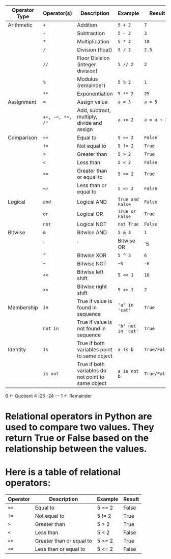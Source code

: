 
| Operator Type         | Operator(s)         | Description                                                                 | Example                | Result        |
|-----------------------|---------------------|-----------------------------------------------------------------------------|------------------------|---------------|
| Arithmetic            | `+`                 | Addition                                                                    | `5 + 2`                | `7`           |
|                       | `-`                 | Subtraction                                                                 | `5 - 2`                | `3`           |
|                       | `*`                 | Multiplication                                                              | `5 * 2`                | `10`          |
|                       | `/`                 | Division (float)                                                            | `5 / 2`                | `2.5`         |
|                       | `//`                | Floor Division (integer division)                                           | `5 // 2`               | `2`           | Quotient
|                       | `%`                 | Modulus (remainder)                                                         | `5 % 2`                | `1`           | Remainder
|                       | `**`                | Exponentiation                                                              | `5 ** 2`               | `25`          |
| Assignment            | `=`                 | Assign value                                                                | `a = 5`                | `a = 5`       |
|                       | `+=, -=, *=, /=`    | Add, subtract, multiply, divide and assign                                  | `a += 2`               | `a = a + 2`   |
| Comparison            | `==`                | Equal to                                                                    | `5 == 2`               | `False`       |
|                       | `!=`                | Not equal to                                                                | `5 != 2`               | `True`        |
|                       | `>`                 | Greater than                                                                | `5 > 2`                | `True`        |
|                       | `<`                 | Less than                                                                   | `5 < 2`                | `False`       |
|                       | `>=`                | Greater than or equal to                                                    | `5 >= 2`               | `True`        |
|                       | `<=`                | Less than or equal to                                                       | `5 <= 2`               | `False`       |
| Logical               | `and`               | Logical AND                                                                 | `True and False`       | `False`       |
|                       | `or`                | Logical OR                                                                  | `True or False`        | `True`        |
|                       | `not`               | Logical NOT                                                                 | `not True`             | `False`       |
| Bitwise               | `&`                 | Bitwise AND                                                                 | `5 & 3`                | `1`           |
|                       | `|`                 | Bitwise OR                                                                  | `5 | 3`                | `7`           |
|                       | `^`                 | Bitwise XOR                                                                 | `5 ^ 3`                | `6`           |
|                       | `~`                 | Bitwise NOT                                                                 | `~5`                   | `-6`          |
|                       | `<<`                | Bitwise left shift                                                          | `5 << 1`               | `10`          |
|                       | `>>`                | Bitwise right shift                                                         | `5 >> 1`               | `2`           |
| Membership            | `in`                | True if value is found in sequence                                          | `'a' in 'cat'`         | `True`        |
|                       | `not in`            | True if value is not found in sequence                                      | `'b' not in 'cat'`     | `True`        |
| Identity              | `is`                | True if both variables point to same object                                 | `a is b`               | `True/False`  |
|                       | `is not`            | True if both variables do not point to same object                          | `a is not b`           | `True/False`  |


   6  ← Quotient
4 )25
  -24
   —
    1  ← Remainder


# Relational operators in Python are used to compare two values. They return True or False based on the relationship between the values.
# Here is a table of relational operators:

| Operator | Description                  | Example   | Result  |
|----------|------------------------------|-----------|---------|
| `==`     | Equal to                     | 5 == 2    | False   |
| `!=`     | Not equal to                 | 5 != 2    | True    |
| `>`      | Greater than                 | 5 > 2     | True    |
| `<`      | Less than                    | 5 < 2     | False   |
| `>=`     | Greater than or equal to     | 5 >= 2    | True    |
| `<=`     | Less than or equal to        | 5 <= 2    | False   |